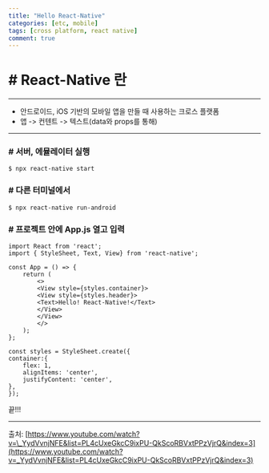 ```yaml
---
title: "Hello React-Native"
categories: [etc, mobile]
tags: [cross platform, react native]
comment: true
---
```


# # React-Native 란

---

- 안드로이드, iOS 기반의 모바일 앱을 만들 때 사용하는 크로스 플랫폼
- 앱 -> 컨텐트 -> 텍스트(data와 props를 통해)

---

### # 서버, 에뮬레이터 실행

```
$ npx react-native start
```

### # 다른 터미널에서

```
$ npx react-native run-android
```

### # 프로젝트 안에 App.js 열고 입력

```
import React from 'react';
import { StyleSheet, Text, View} from 'react-native';

const App = () => {
    return (
        <>
        <View style={styles.container}>
        <View style={styles.header}>
        <Text>Hello! React-Native!</Text>
        </View>
        </View>
        </>
    );
};

const styles = StyleSheet.create({
container:{
    flex: 1,
    alignItems: 'center',
    justifyContent: 'center',
},
});
```

끝!!!

---

출처: [https://www.youtube.com/watch?v=\_YydVvnjNFE&list=PL4cUxeGkcC9ixPU-QkScoRBVxtPPzVjrQ&index=3](https://www.youtube.com/watch?v=_YydVvnjNFE&list=PL4cUxeGkcC9ixPU-QkScoRBVxtPPzVjrQ&index=3)
